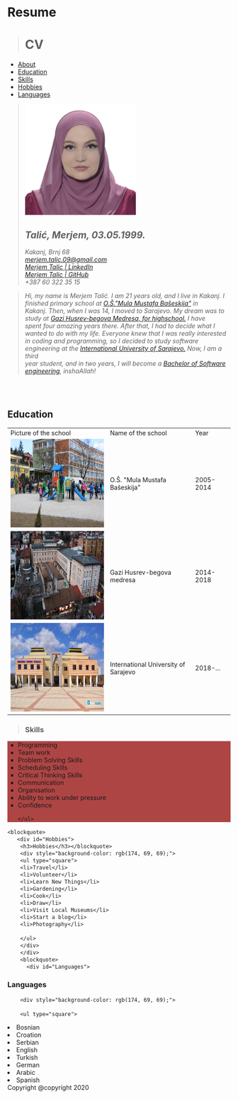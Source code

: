 # Resume
<html>

<head>

<title> CV: TalićMerjem </title>
<link rel="stylesheet" type="text/css" href="style.css" >

</head>

<body>
<div id="container">
<div id="header"> 
<blockquote>
<h1> CV </h1>
</blockquote>
</div>

<div id="content">
<div id="nav">

    
<ul>
<li> <a href="#"> About</a> </li>
<li> <a href="#">Education</li> </a>
<li> <a href="#">Skills</li> </a>
<li> <a href="#">Hobbies</li> </a>
<li> <a href="#">Languages</li> </a>

</ul>

</div>


<div id="main">
<blockquote>
    <p>
        <img src="slika za cv.jpg" width="250" height="250" title="This is Merjem's photo"> <br> </p>
<h2><i>Talić, Merjem, 03.05.1999.</i></h2>



<p><i>Kakanj, Brnj 68 <br>
    <a href="https://mail.google.com/mail/u/0/#inbox">merjem.talic.09@gmail.com </a> <br>
    <a href="https://www.linkedin.com/in/merjem-tali%C4%87-1901dms/">Merjem Talic | LinkedIn </a><br>
    <a href="https://github.com/MerjemT">Merjem Talic | GitHub</a><br>
+387 60 322 35 15<br> </i>
</blockquote>

</p>


<p>
<blockquote>
    <i>Hi, my name is Merjem Talić. I am 21 years old, and I live in Kakanj. I finished primary school at <a href="https://www.facebook.com/pages/category/Personal-Blog/OS-Mula-Mustafa-Baseskija-Kakanj-395776910972280/">  O.Š."Mula Mustafa Bašeskija"</a> in<br> Kakanj. Then, when I was 14, I moved to Sarajevo. My dream was to study at <a href="https://medresasa.edu.ba/">Gazi Husrev-begova Medresa, for highschool.</a> I have <br>
        spent four amazing years there. After that, I had to decide what I wanted to do with my life. Everyone knew that I was really interested <br> 
        in coding and programming, so I decided to study software engineering at the <a href="https://www.ius.edu.ba/bs">International University of Sarajevo.</a> Now, I am a third<br>
        year student, and in two years, I will become a <a href="https://en.wikipedia.org/wiki/Bachelor_of_Software_Engineering">Bachelor of Software engineering</a>, inshaAllah! </i>
         
</blockquote>

</p> <br>

</div> <br>



<div id="table">
    <h2>Education</h2>


<table>

<tr id="naslov">
<td> Picture of the school</td>
<td>Name of the school</td>
<td>Year</td>
</tr>

<tr>
<td><img src="osnovna.jpg" width="300" height="200" title="O.Š.Mula Mustafa Bašeskija"></td>
<td>O.Š. "Mula Mustafa Bašeskija"</td>
<td>2005-2014</td>
</tr>

<tr>
<td><img src="srednja.jpg" width="300" height="200" title="Gazi Husrev-begova medresa"> </td>
<td>Gazi Husrev-begova medresa </td>
<td> 2014-2018 </td>    
</tr>

<tr>
<td > <img src="fakultet.jpg" width="300" height="200" title="International University of Sarajevo"> </td>
<td>International University of Sarajevo</td>
<td>2018-...</td>
</tr>


</table>
</div>
</div>
</div>
<blockquote>     
     
<h3> Skills </h3>

<div id="Skills">
</blockquote>
<div style="background-color: rgb(174, 69, 69);">
    <ul type="square">
    <li>Programming</li>
    <li>Team work</li>
    <li>Problem Solving Skills</li>
    <li>Scheduling Skills</li>
    <li>Critical Thinking Skills</li>
    <li>Communication</li>
    <li>Organisation</li>
    <li>Ability to work under pressure</li>
    <li>Confidence</li>
    
    </ul>
</div>

</div>

    <blockquote>
       <div id="Hobbies"> 
        <h3>Hobbies</h3></blockquote>
        <div style="background-color: rgb(174, 69, 69);">
        <ul type="square">
        <li>Travel</li>
        <li>Volunteer</li>
        <li>Learn New Things</li>
        <li>Gardening</li>
        <li>Cook</li>
        <li>Draw</li>
        <li>Visit Local Museums</li>
        <li>Start a blog</li>
        <li>Photography</li>
        
        </ul>
        </div>
        </div>
        <blockquote>
          <div id="Languages"> 
<h3>Languages</h3>
        </blockquote>
        
        <div style="background-color: rgb(174, 69, 69);">
        
        <ul type="square">
        
   <li>Bosnian </li>
  <li>Croation</li>
   <li>Serbian</li>
  <li>English</li>
   <li>Turkish</li>
  <li>German</li>
   <li>Arabic</li>
   <li>Spanish</li>
  </ul>
        
</div>
</div>
<div id="footer">
Copyright @copyright 2020

</div>
</div>
</div>
</div>
</body>
</html>
